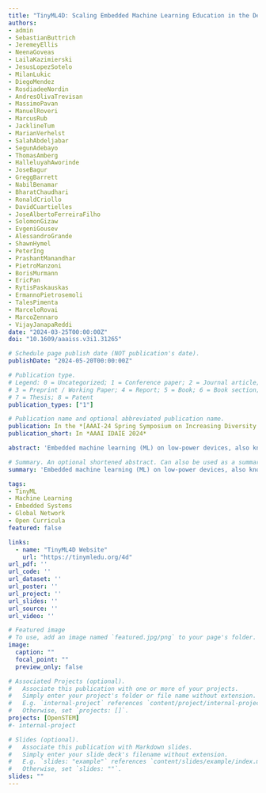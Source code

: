 ```yaml
---
title: "TinyML4D: Scaling Embedded Machine Learning Education in the Developing World"
authors:
- admin
- SebastianButtrich
- JeremeyEllis
- NeenaGoveas
- LailaKazimierski
- JesusLopezSotelo
- MilanLukic
- DiegoMendez
- RosdiadeeNordin
- AndresOlivaTrevisan
- MassimoPavan
- ManuelRoveri
- MarcusRub
- JacklineTum
- MarianVerhelst
- SalahAbdeljabar
- SegunAdebayo
- ThomasAmberg
- HalleluyahAworinde
- JoseBagur
- GreggBarrett
- NabilBenamar
- BharatChaudhari
- RonaldCriollo
- DavidCuartielles
- JoseAlbertoFerreiraFilho
- SolomonGizaw
- EvgeniGousev
- AlessandroGrande
- ShawnHymel
- PeterIng
- PrashantManandhar
- PietroManzoni
- BorisMurmann
- EricPan
- RytisPaskauskas
- ErmannoPietrosemoli
- TalesPimenta
- MarceloRovai
- MarcoZennaro
- VijayJanapaReddi
date: "2024-03-25T00:00:00Z"
doi: "10.1609/aaaiss.v3i1.31265"

# Schedule page publish date (NOT publication's date).
publishDate: "2024-05-20T00:00:00Z"

# Publication type.
# Legend: 0 = Uncategorized; 1 = Conference paper; 2 = Journal article;
# 3 = Preprint / Working Paper; 4 = Report; 5 = Book; 6 = Book section;
# 7 = Thesis; 8 = Patent
publication_types: ["1"]

# Publication name and optional abbreviated publication name.
publication: In the *[AAAI-24 Spring Symposium on Increasing Diversity in AI Education and Research](https://sites.google.com/uncc.edu/aaai-diversity-in-ai-education/home)*
publication_short: In *AAAI IDAIE 2024*

abstract: 'Embedded machine learning (ML) on low-power devices, also known as "TinyML," enables intelligent applications on accessible hardware and fosters collaboration across disciplines to solve real-world problems. Its interdisciplinary and practical nature makes embedded ML education appealing, but barriers remain that limit its accessibility, especially in developing countries. Challenges include limited open-source software, courseware, models, and datasets that can be used with globally accessible heterogeneous hardware. Our vision is that with concerted effort and partnerships between industry and academia, we can overcome such challenges and enable embedded ML education to empower developers and researchers worldwide to build locally relevant AI solutions on low-cost hardware, increasing diversity and sustainability in the field. Towards this aim, we document efforts made by the TinyML4D community to scale embedded ML education globally through open-source curricula and introductory workshops co-created by international educators. We conclude with calls to action to further develop modular and inclusive resources and transform embedded ML into a truly global gateway to embedded AI skills development.'

# Summary. An optional shortened abstract. Can also be used as a summary for an extended abstract or poster etc.
summary: 'Embedded machine learning (ML) on low-power devices, also known as "TinyML," enables intelligent applications on accessible hardware and fosters collaboration across disciplines to solve real-world problems. Its interdisciplinary and practical nature makes embedded ML education appealing, but barriers remain that limit its accessibility, especially in developing countries. Challenges include limited open-source software, courseware, models, and datasets that can be used with globally accessible heterogeneous hardware. Our vision is that with concerted effort and partnerships between industry and academia, we can overcome such challenges and enable embedded ML education to empower developers and researchers worldwide to build locally relevant AI solutions on low-cost hardware, increasing diversity and sustainability in the field. Towards this aim, we document efforts made by the TinyML4D community to scale embedded ML education globally through open-source curricula and introductory workshops co-created by international educators. We conclude with calls to action to further develop modular and inclusive resources and transform embedded ML into a truly global gateway to embedded AI skills development.'

tags:
- TinyML
- Machine Learning
- Embedded Systems
- Global Network
- Open Curricula
featured: false

links:
  - name: "TinyML4D Website"
    url: "https://tinymledu.org/4d"
url_pdf: ''
url_code: ''
url_dataset: ''
url_poster: ''
url_project: ''
url_slides: ''
url_source: ''
url_video: ''

# Featured image
# To use, add an image named `featured.jpg/png` to your page's folder. 
image:
  caption: ""
  focal_point: ""
  preview_only: false

# Associated Projects (optional).
#   Associate this publication with one or more of your projects.
#   Simply enter your project's folder or file name without extension.
#   E.g. `internal-project` references `content/project/internal-project/index.md`.
#   Otherwise, set `projects: []`.
projects: [OpenSTEM]
#- internal-project

# Slides (optional).
#   Associate this publication with Markdown slides.
#   Simply enter your slide deck's filename without extension.
#   E.g. `slides: "example"` references `content/slides/example/index.md`.
#   Otherwise, set `slides: ""`.
slides: ""
---
```


<!-- {{% alert note %}}
Click the *Cite* button above to demo the feature to enable visitors to import publication metadata into their reference management software.
{{% /alert %}}

{{% alert note %}}
Click the *Slides* button above to demo Academic's Markdown slides feature.
{{% /alert %}} -->

<!-- Supplementary notes can be added here, including [code and math](https://sourcethemes.com/academic/docs/writing-markdown-latex/). -->

